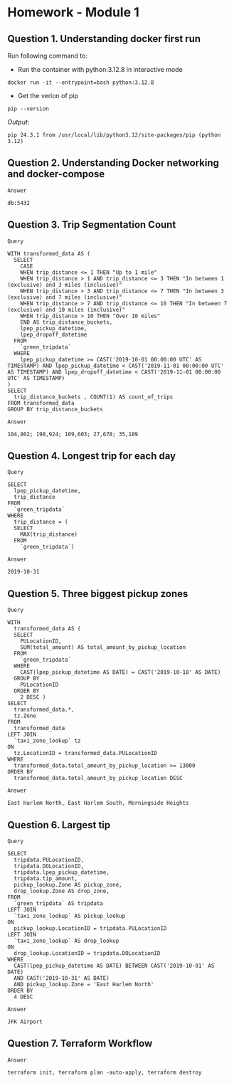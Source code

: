 # Homework - Module 1

## Question 1. Understanding docker first run
Run following command to:
- Run the container with python:3.12.8 in interactive mode
```
docker run -it --entrypoint=bash python:3.12.8
```
- Get the verion of pip

```
pip --version
```
*Output*:
```
pip 24.3.1 from /usr/local/lib/python3.12/site-packages/pip (python 3.12)
```

## Question 2. Understanding Docker networking and docker-compose

`Answer`

```
db:5432
```

## Question 3. Trip Segmentation Count

`Query`

```
WITH transformed_data AS (
  SELECT
    CASE
    WHEN trip_distance <= 1 THEN "Up to 1 mile"
    WHEN trip_distance > 1 AND trip_distance <= 3 THEN "In between 1 (exclusive) and 3 miles (inclusive)"
    WHEN trip_distance > 3 AND trip_distance <= 7 THEN "In between 3 (exclusive) and 7 miles (inclusive)"
    WHEN trip_distance > 7 AND trip_distance <= 10 THEN "In between 7 (exclusive) and 10 miles (inclusive)"
    WHEN trip_distance > 10 THEN "Over 10 miles"
    END AS trip_distance_buckets,
    lpep_pickup_datetime,
    lpep_dropoff_datetime
  FROM
    `green_tripdata`
  WHERE
    lpep_pickup_datetime >= CAST('2019-10-01 00:00:00 UTC' AS TIMESTAMP) AND lpep_pickup_datetime < CAST('2019-11-01 00:00:00 UTC' AS TIMESTAMP) AND lpep_dropoff_datetime < CAST('2019-11-01 00:00:00 UTC' AS TIMESTAMP)
)
SELECT
  trip_distance_buckets , COUNT(1) AS count_of_trips
FROM transformed_data
GROUP BY trip_distance_buckets
```

`Answer`

```
104,802; 198,924; 109,603; 27,678; 35,189
```

## Question 4. Longest trip for each day

`Query`

```
SELECT
  lpep_pickup_datetime,
  trip_distance
FROM
  `green_tripdata`
WHERE
  trip_distance = (
  SELECT
    MAX(trip_distance)
  FROM
    `green_tripdata`)
```

`Answer`

```
2019-10-31
```

## Question 5. Three biggest pickup zones

`Query`

```
WITH
  transformed_data AS (
  SELECT
    PULocationID,
    SUM(total_amount) AS total_amount_by_pickup_location
  FROM
    `green_tripdata`
  WHERE
    CAST(lpep_pickup_datetime AS DATE) = CAST('2019-10-18' AS DATE)
  GROUP BY
    PULocationID
  ORDER BY
    2 DESC )
SELECT
  transformed_data.*,
  tz.Zone
FROM
  transformed_data
LEFT JOIN
  `taxi_zone_lookup` tz
ON
  tz.LocationID = transformed_data.PULocationID
WHERE
  transformed_data.total_amount_by_pickup_location >= 13000
ORDER BY
  transformed_data.total_amount_by_pickup_location DESC
```

`Answer`

```
East Harlem North, East Harlem South, Morningside Heights
```

## Question 6. Largest tip

`Query`

```
SELECT
  tripdata.PULocationID,
  tripdata.DOLocationID,
  tripdata.lpep_pickup_datetime,
  tripdata.tip_amount,
  pickup_lookup.Zone AS pickup_zone,
  drop_lookup.Zone AS drop_zone,
FROM
  `green_tripdata` AS tripdata
LEFT JOIN
  `taxi_zone_lookup` AS pickup_lookup
ON
  pickup_lookup.LocationID = tripdata.PULocationID
LEFT JOIN
  `taxi_zone_lookup` AS drop_lookup
ON
  drop_lookup.LocationID = tripdata.DOLocationID
WHERE
  CAST(lpep_pickup_datetime AS DATE) BETWEEN CAST('2019-10-01' AS DATE)
  AND CAST('2019-10-31' AS DATE)
  AND pickup_lookup.Zone = 'East Harlem North'
ORDER BY
  4 DESC
```

`Answer`

```
JFK Airport
```

## Question 7. Terraform Workflow

`Answer`

```
terraform init, terraform plan -auto-apply, terraform destroy
```